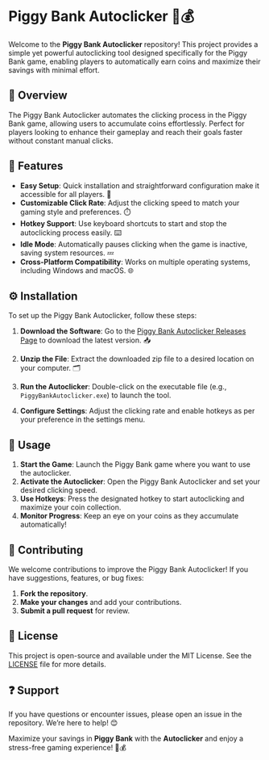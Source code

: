 # Piggy Bank Autoclicker 🐷💰

Welcome to the **Piggy Bank Autoclicker** repository! This project provides a simple yet powerful autoclicking tool designed specifically for the Piggy Bank game, enabling players to automatically earn coins and maximize their savings with minimal effort.

## 📌 Overview  
The Piggy Bank Autoclicker automates the clicking process in the Piggy Bank game, allowing users to accumulate coins effortlessly. Perfect for players looking to enhance their gameplay and reach their goals faster without constant manual clicks.

## 🌟 Features  
- **Easy Setup**: Quick installation and straightforward configuration make it accessible for all players. 🚀  
- **Customizable Click Rate**: Adjust the clicking speed to match your gaming style and preferences. ⏱️  
- **Hotkey Support**: Use keyboard shortcuts to start and stop the autoclicking process easily. ⌨️  
- **Idle Mode**: Automatically pauses clicking when the game is inactive, saving system resources. 💤  
- **Cross-Platform Compatibility**: Works on multiple operating systems, including Windows and macOS. 🌐  

## ⚙️ Installation  
To set up the Piggy Bank Autoclicker, follow these steps:

1. **Download the Software**: Go to the [Piggy Bank Autoclicker Releases Page](https://github.com/yourusername/Piggy-Bank-autoclicker/releases) to download the latest version. 📥  

2. **Unzip the File**: Extract the downloaded zip file to a desired location on your computer. 🗂️  

3. **Run the Autoclicker**: Double-click on the executable file (e.g., `PiggyBankAutoclicker.exe`) to launch the tool. 

4. **Configure Settings**: Adjust the clicking rate and enable hotkeys as per your preference in the settings menu.

## 📖 Usage  
1. **Start the Game**: Launch the Piggy Bank game where you want to use the autoclicker.
2. **Activate the Autoclicker**: Open the Piggy Bank Autoclicker and set your desired clicking speed.
3. **Use Hotkeys**: Press the designated hotkey to start autoclicking and maximize your coin collection.
4. **Monitor Progress**: Keep an eye on your coins as they accumulate automatically!

## 🤝 Contributing  
We welcome contributions to improve the Piggy Bank Autoclicker! If you have suggestions, features, or bug fixes:

1. **Fork the repository**.
2. **Make your changes** and add your contributions.
3. **Submit a pull request** for review.

## 📜 License  
This project is open-source and available under the MIT License. See the [LICENSE](LICENSE) file for more details.

## ❓ Support  
If you have questions or encounter issues, please open an issue in the repository. We’re here to help! 😊

Maximize your savings in **Piggy Bank** with the **Autoclicker** and enjoy a stress-free gaming experience! 🐷💰